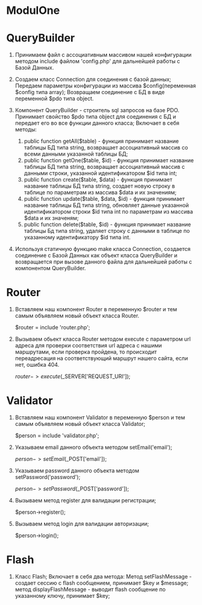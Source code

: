# ModulOne

# QueryBuilder
1. Принимаем файл с ассоциативным массивом нашей конфигурации методом include файлом 'config.php' для дальнейшей работы с Базой Данных. 

2. Создаем класс Connection для соединения с базой данных;
Передаем параметры конфигурации из массива $config(переменная $config типа array);
Возвращаем соединение с БД в виде переменной $pdo типа object. 

3. Компонент QueryBuilder - строитель sql запросов на базе PDO.
Принимает свойство $pdo типа object для соединения с БД и передает его во все функции данного класса;
Включает в себя методы:
	1) public function getAll($table) - функция принимает название таблицы БД типа string, возвращает ассоциативный массив со всеми данными указанной таблицы БД;
	2) public function getOne($table, $id) - функция принимает название таблицы БД типа string, возвращает ассоциативный массив с данными строки, указанной идентификатором $id типа int;
	3) public function create($table, $data) - функция принимает название таблицы БД типа string, создает новую строку в таблице по параметрам из массива $data и их значениям; 
	4) public function update($table, $data, $id) - функция принимает название таблицы БД типа string, обновляет данные указанной идентификатором строки $id типа int по параметрам из массива $data и их значеням;
	5) public function delete($table, $id) - функция принимает название таблицы Бд типа string, удаляет строку с данными в таблице по указанному идентификатору $id типа int.

4. Используя статичную функцию make класса Connection, создается соединение с Базой Данных как объект класса QueryBuilder и возвращается при вызове данного файла для дальнейшей работы с компонентом QueryBuilder. 

# Router

1. Вставляем наш компонент Router в переменную $router и тем самым объявляем новый объект класса Router.

	$router = include 'router.php';

2.  Вызываем обьект класса Router методом execute с параметром url адреса для проверки соответствия url адреса с нашими маршрутами, если проверка пройдена, то происходит переадресация на соответствующий маршрут нашего сайта, если нет, ошибка 404.

	$router->execute($_SERVER['REQUEST_URI']);
	
# Validator

1. Вставляем наш компонент Validator в переменную $person и тем самым объявляем новый объект класса Validator;

	$person = include 'validator.php';
	
2. Указываем email данного объекта методом setEmail('email');

	$person->setEmail($_POST['email']);
	
3. Указываем password данного объекта методом setPassword('password');

	$person->setPassword($_POST['password']);
	
4. Вызываем метод register для валидации регистрации;

	$person->register();
	
5.  Вызываем метод login для валидации авторизации;

	$person->login();
	
# Flash

1. Класс Flash;
Включает в себя два метода:
Метод setFlashMessage - создает сессию c flash сообщением, принимает $key и $message;
метод displayFlashMessage - выводит flash сообщение по указанному ключу, принимает $key;
